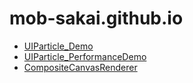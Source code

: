 mob-sakai.github.io
===

- [UIParticle_Demo](https://mob-sakai.github.io/demos/UIParticle_Demo/index.html)
- [UIParticle_PerformanceDemo](https://mob-sakai.github.io/demos/UIParticle_PerformanceDemo/index.html)
- [CompositeCanvasRenderer](https://mob-sakai.github.io/demos/CompositeCanvasRenderer/index.html)
